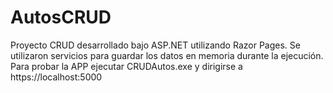 # AutosCRUD
Proyecto CRUD desarrollado bajo ASP.NET utilizando Razor Pages. Se utilizaron servicios para guardar los datos en memoria durante la ejecución. Para probar la APP ejecutar CRUDAutos.exe y dirigirse a https://localhost:5000
